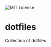 ![MIT License](http://img.shields.io/badge/license-MIT-brightgreen.svg)

dotfiles
========

Collection of dotfiles
